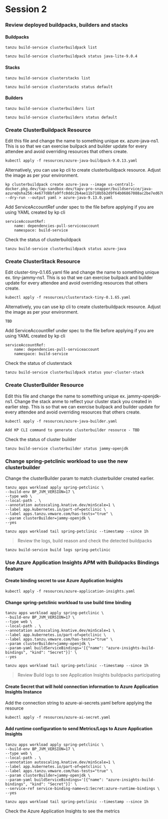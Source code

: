 # Session 2
### Review deployed buildpacks, builders and stacks
#### Buildpacks
```shell
tanzu build-service clusterbuildpack list
```
```shell
tanzu build-service clusterbuildpack status java-lite-9.0.4
```
#### Stacks
```shell
tanzu build-service clusterstacks list
```
```shell
tanzu build-service clusterstacks status default
```
#### Builders  
```shell
tanzu build-service clusterbuilders list
```
```shell
tanzu build-service clusterbuilders status default
```
### Create ClusterBuildpack Resource
Edit this file and change the name to something unique ex. azure-java-ns1. This is so that we can exercise builpack and builder update for every attendee and avoid overriding resources that others create.
```shell
kubectl apply -f resources/azure-java-buildpack-9.0.13.yaml
```
Alternatively, you can use kp cli to create clusterbuildpack resource. Adjust the image as per your environment. 
```shell
kp clusterbuildpack create azure-java --image us-central1-docker.pkg.dev/tap-sandbox-dev/tapv-pro-snapper/buildservice/java-azure@sha256:4e677d8bfa9ffc0ddc2b4ae11b718b5b2d9f64b06867088ac2be7ed6708ef80d  --dry-run --output yaml > azure-java-9.13.0.yaml
```
Add ServiceAccountRef under spec to the file before applying if you are using YAML created by kp cli
``````shell
serviceAccountRef:
    name: dependencies-pull-serviceaccount
    namespace: build-service
``````
Check the status of clusterbuildpack
``````shell
tanzu build-service clusterbuildpack status azure-java
``````
### Create ClusterStack Resource
Edit cluster-tiny-0.1.65.yaml file and change the name to something unique ex. tiny-jammy-ns1. This is so that we can exercise builpack and builder update for every attendee and avoid overriding resources that others create.
```shell
kubectl apply -f resources/clusterstack-tiny-0.1.65.yaml
```
Alternatively, you can use kp cli to create clusterbuildpack resource. Adjust the image as per your environment. 
```shell
TBD
```
Add ServiceAccountRef under spec to the file before applying if you are using YAML created by kp cli
``````shell
serviceAccountRef:
    name: dependencies-pull-serviceaccount
    namespace: build-service
``````
Check the status of clusterstack
``````shell
tanzu build-service clusterbuildpack status your-cluster-stack
``````
### Create ClusterBuilder Resource
Edit this file and change the name to something unique ex. jammy-openjdk-ns1. Change the stack anme to reflect your cluster stack you created in earlier step. This is so that we can exercise builpack and builder update for every attendee and avoid overriding resources that others create.
```shell
kubectl apply -f resources/azure-java-builder.yaml
```
``````shell
Add KP CLI command to generate clusterbuilder resource - TBD
``````
Check the status of cluster builder
``````shell
tanzu build-service clusterbuilder status jammy-openjdk
``````
### Change spring-petclinic workload to use the new clusterbuilder
Change the clusterBuilder param to match clusterbuilder created earlier.
```shell
tanzu apps workload apply spring-petclinic \
--build-env BP_JVM_VERSION=17 \
--type web \
--local-path . \
--annotation autoscaling.knative.dev/minScale=1 \
--label app.kubernetes.io/part-of=petclinic \
--label apps.tanzu.vmware.com/has-tests="true" \
--param clusterBuilder=jammy-openjdk \
--yes
```
```shell
tanzu apps workload tail spring-petclinic --timestamp --since 1h
```
> Review the logs, build reason and check the detected buildpacks
``````shell
tanzu build-service build logs spring-petclinic
``````
### Use Azure Application Insights APM with Buildpacks Bindings feature
#### Create binding secret to use Azure Application Insights
```shell
kubectl apply -f resources/azure-application-insights.yaml
```
#### Change spring-petclinic workload to use build time binding
```shell
tanzu apps workload apply spring-petclinic \
--build-env BP_JVM_VERSION=17 \
--type web \
--local-path . \
--annotation autoscaling.knative.dev/minScale=1 \
--label app.kubernetes.io/part-of=petclinic \
--label apps.tanzu.vmware.com/has-tests="true" \
--param clusterBuilder=jammy-openjdk \
--param-yaml buildServiceBindings='[{"name": "azure-insights-build-bindings", "kind": "Secret"}]' \
--yes
```
```shell
tanzu apps workload tail spring-petclinic --timestamp --since 1h
```
  > Review Build logs to see Application Insights buildpacks participating
#### Create Secret that will hold connection information to Azure Application Insights Instance
Add the connection string to azure-ai-secrets.yaml before applying the resource
```shell
kubectl apply -f resources/azure-ai-secret.yaml
```
#### Add runtime configuration to send Metrics/Logs to Azure Application Insights
```shell
tanzu apps workload apply spring-petclinic \
--build-env BP_JVM_VERSION=17 \
--type web \
--local-path . \
--annotation autoscaling.knative.dev/minScale=1 \
--label app.kubernetes.io/part-of=petclinic \
--label apps.tanzu.vmware.com/has-tests="true" \
--param clusterBuilder=jammy-openjdk \
--param-yaml buildServiceBindings='[{"name": "azure-insights-build-bindings", "kind": "Secret"}]' \
--service-ref service-binding-name=v1:Secret:azure-runtime-bindings \
--yes
```
```shell
tanzu apps workload tail spring-petclinic --timestamp --since 1h
```
Check the Azure Application Insights to see the metrics
